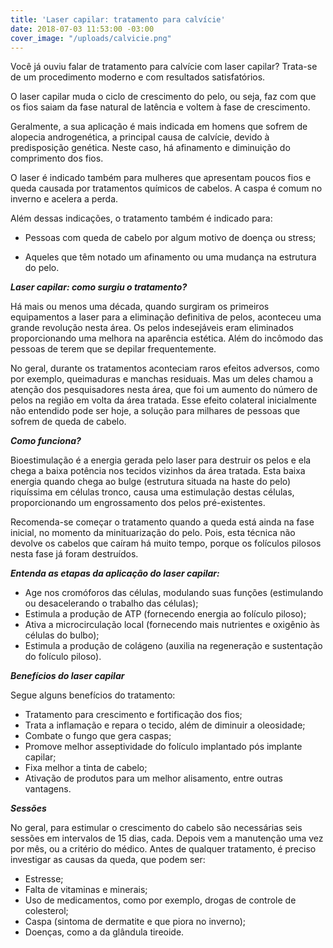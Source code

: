 ```yaml
---
title: 'Laser capilar: tratamento para calvície'
date: 2018-07-03 11:53:00 -03:00
cover_image: "/uploads/calvicie.png"
---
```


Você já ouviu falar de tratamento para calvície com laser capilar? Trata-se de um procedimento moderno e com resultados satisfatórios.

O laser capilar muda o ciclo de crescimento do pelo, ou seja, faz com que os fios saiam da fase natural de latência e voltem à fase de crescimento.

Geralmente, a sua aplicação é mais indicada em homens que sofrem de alopecia androgenética, a principal causa de calvície, devido à predisposição genética. Neste caso, há afinamento e diminuição do comprimento dos fios.

O laser é indicado também para mulheres que apresentam poucos fios e queda causada por tratamentos químicos de cabelos. A caspa é comum no inverno e acelera a perda.

Além dessas indicações, o tratamento também é indicado para:

* Pessoas com queda de cabelo por algum motivo de doença ou stress;

* Aqueles que têm notado um afinamento ou uma mudança na estrutura do pelo.

***Laser capilar: como surgiu o tratamento?***

Há mais ou menos uma década, quando surgiram os primeiros equipamentos a laser para a eliminação definitiva de pelos, aconteceu uma grande revolução nesta área. Os pelos indesejáveis eram eliminados proporcionando uma melhora na aparência estética. Além do incômodo das pessoas de terem que se depilar frequentemente.

No geral, durante os tratamentos aconteciam raros efeitos adversos, como por exemplo, queimaduras e manchas residuais. Mas um deles chamou a atenção dos pesquisadores nesta área, que foi um aumento do número de pelos na região em volta da área tratada. Esse efeito colateral inicialmente não entendido pode ser hoje, a solução para milhares de pessoas que sofrem de queda de cabelo.

***Como funciona?***

Bioestimulação é a energia gerada pelo laser para destruir os pelos e ela chega a baixa potência nos tecidos vizinhos da área tratada. Esta baixa energia quando chega ao bulge (estrutura situada na haste do pelo) riquíssima em células tronco, causa uma estimulação destas células, proporcionando um engrossamento dos pelos pré-existentes.

Recomenda-se começar o tratamento quando a queda está ainda na fase inicial, no momento da minituarização do pelo. Pois, esta técnica não devolve os cabelos que caíram há muito tempo, porque os folículos pilosos nesta fase já foram destruídos.

***Entenda as etapas da aplicação do laser capilar:***

* Age nos cromóforos das células, modulando suas funções (estimulando ou desacelerando o trabalho das células);
* Estimula a produção de ATP (fornecendo energia ao folículo piloso);
* Ativa a microcirculação local (fornecendo mais nutrientes e oxigênio às células do bulbo);
* Estimula a produção de colágeno (auxilia na regeneração e sustentação do folículo piloso).

***Benefícios do laser capilar***

Segue alguns benefícios do tratamento:
* Tratamento para crescimento e fortificação dos fios;
* Trata a inflamação e repara o tecido, além de diminuir a oleosidade;
* Combate o fungo que gera caspas;
* Promove melhor asseptividade do folículo implantado pós implante capilar;
* Fixa melhor a tinta de cabelo;
* Ativação de produtos para um melhor alisamento, entre outras vantagens.

***Sessões***

No geral, para estimular o crescimento do cabelo são necessárias seis sessões em intervalos de 15 dias, cada. Depois vem a manutenção uma vez por mês, ou a critério do médico. Antes de qualquer tratamento, é preciso investigar as causas da queda, que podem ser:

* Estresse;
* Falta de vitaminas e minerais;
* Uso de medicamentos, como por exemplo, drogas de controle de colesterol;
* Caspa (sintoma de dermatite e que piora no inverno);
* Doenças, como a da glândula tireoide.